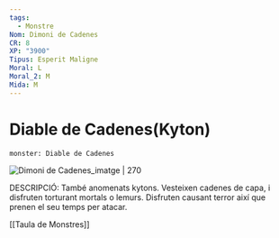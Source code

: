 ```yaml
---
tags:
  - Monstre
Nom: Dimoni de Cadenes
CR: 8
XP: "3900"
Tipus: Esperit Maligne
Moral: L
Moral_2: M
Mida: M
---
```

# Diable de Cadenes(Kyton)

```statblock
monster: Diable de Cadenes
```

![Dimoni de Cadenes_imatge | 270](https://i.pinimg.com/564x/9a/41/f8/9a41f8d2414bf9ec8069d10856011d7c.jpg)

DESCRIPCIÓ: 
També anomenats kytons. Vesteixen cadenes de capa, i disfruten torturant mortals o lemurs. Disfruten causant terror així que prenen el seu temps per atacar.

[[Taula de Monstres]]

